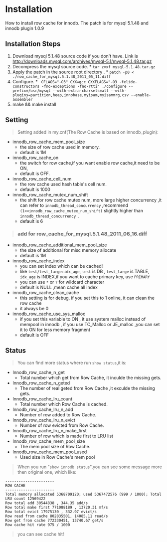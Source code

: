 # Installation #

How to install row cache for innodb.
The patch is for mysql 5.1.48 and innodb plugin 1.0.9


## Installation Steps ##

  1. Download mysql 5.1.48 source code if you don't have. Link is http://downloads.mysql.com/archives/mysql-5.1/mysql-5.1.48.tar.gz
  1. Decompress the mysql source code.
    * `tar zvxf mysql-5.1.48.tar.gz`
  1. Apply the patch in the source root directory .
    * `patch -p0 < ./row_cache_for_mysql.5.1.48_2011_05_11.diff `
  1. Configure.
    * ` CFLAGS="-O3" CXX=gcc CXXFLAGS="-O3 -felide-constructors -fno-exceptions -fno-rtti" ./configure --prefix=/usr/mysql --with-extra-charsets=all --with-plugins=partition,heap,innobase,myisam,myisammrg,csv --enable-assembler`
  1. make && make install

## Setting ##

> Setting added in my.cnf(The Row Cache is based on innodb\_plugin):
  * innodb\_row\_cache\_mem\_pool\_size
    * the size of row cache used in memory.
    * default is 1M
  * innodb\_row\_cache\_on
    * the switch for row cache,if you want enable row cache,it need to be ON,
    * default is OFF.
  * innodb\_row\_cache\_cell\_num
    * the row cache used hash table's cell num.
    * default is 1000
  * innodb\_row\_cache\_mutex\_num\_shift
    * the shift for row cache mutex num, more large higher concurrency ,it can refer to `innodb_thread_concurrency` ,recommend `(1<<innodb_row_cache_mutex_num_shift)` slightly higher than `innodb_thread_concurrency `.
    * default is 6
> ### add for row\_cache\_for\_mysql.5.1.48\_2011\_06\_16.diff ###
  * innodb\_row\_cache\_additional\_mem\_pool\_size
    * the size of additional for misc memory allocate
    * default is 1M
  * innodb\_row\_cache\_index
    * you can set index which can be cached!
    * like `test/test_large:idx_age`, `test` is DB , `test_large` is TABLE, `idx_age` is INDEX,if you want to cache primary key, use `PRIMARY`
    * you can use `*` or `?` for wildcard character
    * default is NULL ,mean cache all index
  * innodb\_row\_cache\_clean\_cache
    * this setting is for debug, if you set this to 1 online, it can clean the row cache
    * it always be 0
  * innodb\_row\_cache\_use\_sys\_malloc
    * if you set this variable to ON , it use system malloc instead of mempool in innodb , if you use TC\_Malloc or JE\_malloc ,you can set it to ON for less memory fragment
    * default is OFF



## Status ##

> You can find more status where run `show status`,it is:
  * Innodb\_row\_cache\_n\_get
    * Total number which get from Row Cache, it inculde the missing gets.
  * Innodb\_row\_cache\_n\_geted
    * The number of real geted from Row Cache ,it exculde the missing gets.
  * Innodb\_row\_cache\_lru\_count
    * Total number which Row Cache is cached.
  * Innodb\_row\_cache\_lru\_n\_add
    * Number of row added to Row Cache.
  * Innodb\_row\_cache\_lru\_n\_evict
    * Number of row evicted from Row Cache.
  * Innodb\_row\_cache\_lru\_n\_make\_first
    * Number of row which is made first to LRU list
  * Innodb\_row\_cache\_mem\_pool\_size
    * The mem pool size of Row Cache.
  * Innodb\_row\_cache\_mem\_pool\_used
    * Used size in Row Cache's mem pool

> When you run "`show innodb status`",you can see some message more then original one, which like:
```
----------------------
ROW CACHE
----------------------
Total memory allocated 5368709120; used 5367472576 (999 / 1000); Total LRU count 12569422
Row total add 30544838 , 344.35 add/s
Row total make first 771088189 , 13720.31 mf/s
Row total evict 17975130 , 332.97 evict/s
Row read from cache 802835501, 14085.11 read/s
Row get from cache 772330451, 13740.67 get/s
Row cache hit rate 975 / 1000
```
> you can see cache hit!
